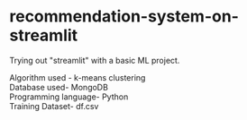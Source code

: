 # recommendation-system-on-streamlit
Trying out "streamlit" with a basic ML project. 


Algorithm used - k-means clustering</br>
Database used- MongoDB</br>
Programming language- Python</br>
Training Dataset- df.csv
